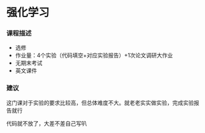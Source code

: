 # 强化学习

### 课程描述

- 选修
- 作业量：4个实验（代码填空+对应实验报告）+1次论文调研大作业
- 无期末考试
- 英文课件

### 建议

这门课对于实验的要求比较高，但总体难度不大。就老老实实做实验，完成实验报告就行

代码就不放了，大差不差自己写叭
